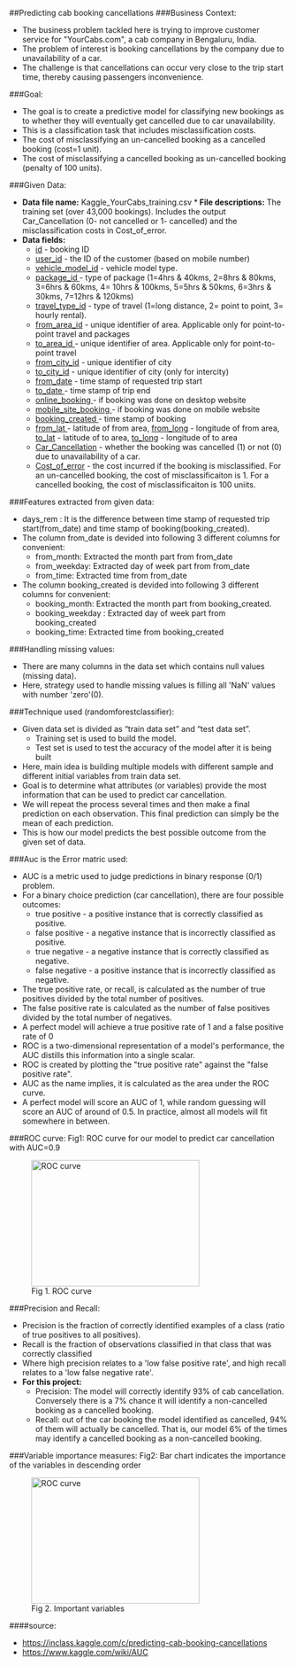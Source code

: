 ##Predicting cab booking cancellations
###Business Context:
* The business problem tackled here is trying to improve customer service for "YourCabs.com", a cab company in Bengaluru, India.
* The problem of interest is booking cancellations by the company due to unavailability of a car.
* The challenge is that cancellations can occur very close to the trip start time, thereby causing passengers inconvenience.

###Goal:
* The goal is to create a predictive model for classifying new bookings as to whether they will eventually get cancelled due to car unavailability.
* This is a classification task that includes misclassification costs.
* The cost of misclassifying an un-cancelled booking as a cancelled booking (cost=1 unit).
* The cost of misclassifying a cancelled booking as un-cancelled booking (penalty of 100 units).

###Given Data:
* <B>Data file name:</B> Kaggle_YourCabs_training.csv
*<B> File descriptions:</B> The training set (over 43,000 bookings). Includes the output Car_Cancellation (0- not cancelled or 1- cancelled) and the misclassification costs in Cost_of_error.
* <B>Data fields:</B>
    * <u>id</u> - booking ID
    * <u>user_id</u> - the ID of the customer (based on mobile number)
    * <u>vehicle_model_id</u> - vehicle model type.
    * <u>package_id </u>- type of package (1=4hrs & 40kms, 2=8hrs & 80kms, 3=6hrs & 60kms, 4= 10hrs & 100kms, 5=5hrs & 50kms, 6=3hrs & 30kms, 7=12hrs & 120kms)
    * <u>travel_type_id</u> - type of travel (1=long distance, 2= point to point, 3= hourly rental).
    * <u>from_area_id</u> - unique identifier of area. Applicable only for point-to-point travel and packages
    * <u>to_area_id </u>- unique identifier of area. Applicable only for point-to-point travel
    * <u>from_city_id</u> - unique identifier of city
    * <u>to_city_id</u> - unique identifier of city (only for intercity)
    * <u>from_date</u> - time stamp of requested trip start
    * <u>to_date </u>- time stamp of trip end
    * <u>online_booking </u>- if booking was done on desktop website
    * <u>mobile_site_booking </u>- if booking was done on mobile website
    * <u>booking_created </u>- time stamp of booking
    * <u>from_lat </u>- latitude of from area, <u>from_long</u> -  longitude of from area, <u>to_lat</u> - latitude of to area, <u>to_long</u> - longitude of to area
    * <u>Car_Cancellation</u> - whether the booking was cancelled (1) or not (0) due to unavailability of a car.
    * <u>Cost_of_error</u> - the cost incurred if the booking is misclassified. For an un-cancelled booking, the cost of misclassificaiton is 1. For a cancelled booking, the cost of misclassificaiton is 100 uniits.

###Features extracted from given data:
* days_rem : It is the difference between time stamp of requested trip start(from_date) and time stamp of booking(booking_created).
* The column from_date is devided into following 3 different columns for convenient:
  * from_month: Extracted the month part from from_date
  * from_weekday: Extracted day of week part from from_date
  * from_time: Extracted time from from_date
* The column booking_created is devided into following 3 different columns for convenient:
  * booking_month: Extracted the month part from booking_created.
  * booking_weekday : Extracted day of week part from booking_created
  * booking_time: Extracted time from booking_created 

###Handling missing values:
* There are many columns in the data set which contains null values (missing data). 
* Here, strategy used to handle missing values is filling all 'NaN' values with number 'zero'(0).

###Technique used (randomforestclassifier):
* Given data set is divided as “train data set” and “test data set”. 
  * Training set is used to build the model. 
  * Test set is used to test the accuracy of the model after it is being built
* Here, main idea is building multiple models with different sample and different initial variables from train data set.
* Goal is to determine what attributes (or variables) provide the most information that can be used to predict car cancellation.
* We will repeat the process several times and then make a final prediction on each observation. This final prediction can simply be the mean of each prediction.
* This is how our model predicts the best possible outcome from the given set of data.

###Auc is the Error matric used:
* AUC is a metric used to judge predictions in binary response (0/1) problem.
* For a binary choice prediction (car cancellation), there are four possible outcomes:
  * true positive - a positive instance that is correctly classified as positive.
  * false positive - a negative instance that is incorrectly classified as positive.
  * true negative - a negative instance that is correctly classified as negative.
  * false negative - a positive instance that is incorrectly classified as negative.
* The true positive rate, or recall, is calculated as the number of true positives divided by the total number of positives.
* The false positive rate is calculated as the number of false positives divided by the total number of negatives. 
* A perfect model will achieve a true positive rate of 1 and a false positive rate of 0
* ROC is a two-dimensional representation of a model's performance, the AUC distills this information into a single scalar. 
* ROC is created by plotting the "true positive rate" against the "false positive rate".
* AUC as the name implies, it is calculated as the area under the ROC curve.
* A perfect model will score an AUC of 1, while random guessing will score an AUC of around of 0.5. In practice, almost all models will fit somewhere in between.

###ROC curve:
Fig1: ROC curve for our model to predict car cancellation with AUC=0.9

<figure>
  <img src="https://cloud.githubusercontent.com/assets/10646127/7625528/575fa212-f9be-11e4-885a-e313632d14e9.png" alt="ROC curve" width="304" height="228">
  <figcaption>Fig 1. ROC curve</figcaption>
</figure>

###Precision and Recall:
* Precision is the fraction of correctly identified examples of a class (ratio of true positives to all positives).
* Recall is the fraction of observations classified in that class that was correctly classified
* Where high precision relates to a 'low false positive rate', and high recall relates to a 'low false negative rate'.
* <B>For this project:</B>
   * Precision: The model will correctly identify 93% of cab cancellation. Conversely there is a 7% chance it will identify a non-cancelled booking as a cancelled booking. 
   * Recall: out of the car booking the model identified as cancelled, 94% of them will actually be cancelled. That is, our model 6% of the times may identify a cancelled booking as a non-cancelled booking.

###Variable importance measures:
Fig2: Bar chart indicates the importance of the variables in descending order

<figure>
  <img src="https://cloud.githubusercontent.com/assets/10646127/7625528/575fa212-f9be-11e4-885a-e313632d14e9.png" alt="ROC curve" width="304" height="228">
  <figcaption>Fig 2. Important variables</figcaption>
</figure>

####source:
* https://inclass.kaggle.com/c/predicting-cab-booking-cancellations
* https://www.kaggle.com/wiki/AUC




